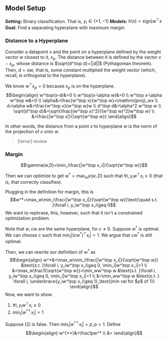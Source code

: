 ## Model Setup

**Setting:** Binary classification. That is, $y_i \in\{+1,-1\}$
**Models:** $h(x)=\mathrm{sign})w^\top x$
**Goal:** Find a separating hyperplane with maximum margin

### Distance to a Hyperplane

Consider a datapoint $x$ and the point on a hyperplane defined by the weight vector $w$ closest to it, $x_p$. The distance between it is defined by the vector $x-x_p$, whose distance is $\sqrt{d^\top d}=||d||$ (Pythagorean theorem). Then, $d=\alpha w$, that is, some constant multiplied the weight vector (which, recall, is orthogonal to the hyperplane).

We know $w^\top x_p=0$ because $x_p$ is on the hyperplane.
$$\begin{align}
w^\top(x-d)&=0 \\
w^\top(x-\alpha w)&=0 \\
w^\top x-\alpha w^\top w&=0 \\
\alpha&=\frac{w^\top x}{w^\top w}=\mathrm{proj}_wx \\
d=\alpha w&=\frac{w^\top x}{w^\top w}w \\
d^\top d&=\alpha^2 w^\top w \\
\sqrt{d^\top d}&=\sqrt{\frac{(w^\top x)^2}{(w^\top w)^2}w^\top w} \\
&=\frac{|w^\top x|}{\sqrt{w^\top w}}
\end{align}$$

In other words, the distance from a point $x$ to hyperplane $w$ is the norm of the projection of $x$ onto $w$.
>[!error]
>review
### Margin
$$\gamma(w,D)=\min_i\frac{|w^\top x_i|}{\sqrt{w^\top w}}$$

Then we can optimize to get $w^*=\max_w\gamma(w, D)$ such that $\forall i, y_iw^\top x_i\geq 0$ (that is, that correctly classifies).

Plugging in the definition for margin, this is
$$w^*=\max_w\min_i\frac{|w^\top x_i|}{\sqrt{w^\top w}}\text{\quad s.t. }\forall i, y_iw^\top x_i\geq 0$$
We want to rephrase, this, however, such that it isn't a constrained optimization problem. 

Note that $w, cw$ are the same hyperplane, for $c\neq 0$. Suppose $w^*$ is optimal. We can choose $c$ such that $\min_i|(cw^*)^\top x_i|=1$. We argue that $cw^*$ is still optimal.

Then, we can rewrite our definition of $w^*$ as 
$$\begin{align}
w^*&=\max_w\min_i\frac{|w^\top x_i|}{\sqrt{w^\top w}} &\text{s.t. }\forall i, y_iw^\top x_i\geq 0, \min_i|w^\top x_i|=1 \\
&=\max_w\frac1{\sqrt{w^\top w}}=\min_ww^\top w &\text{s.t. }\forall i, y_iw^\top x_i\geq 0, \min_i|w^\top x_i|=1 \\
&=\min_ww^\top w &\text{s.t. } \forall i, \underbrace{y_iw^\top x_i\geq 1}_\text{(min val for $y$ of 1)}
\end{align}$$
Now, we want to show:
1. $\forall i, y_iw^\top x_i\geq0$
2. $\min_i|w^{*\top}x_i|=1$

Suppose (2) is false. Then $\min_i|w^{*\top}x_i|=p, p>1$. Define $$\begin{align}
w^{**}&=\frac1pw^* \\
&=
\end{align}$$